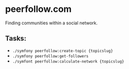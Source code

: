 peerfollow.com
==============

Finding communities within a social network.



Tasks:
------

* `./symfony peerfollow:create-topic {topicslug}`
* `./symfony peerfollow:get-followers`
* `./symfont peerfollow:calculate-network {topicslug}`


